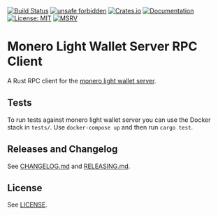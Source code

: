 [![Build Status](https://img.shields.io/github/actions/workflow/status/monero-rs/monero-lws/build.yml?branch=main)](https://github.com/monero-rs/monero-lws/actions/workflows/build.yml)
[![unsafe forbidden](https://img.shields.io/badge/unsafe-forbidden-success.svg)](https://github.com/rust-secure-code/safety-dance/)
[![Crates.io](https://img.shields.io/crates/v/monero-lws.svg)](https://crates.io/crates/monero-lws)
[![Documentation](https://docs.rs/monero-lws/badge.svg)](https://docs.rs/monero-lws)
[![License: MIT](https://img.shields.io/badge/License-MIT-yellow.svg)](https://opensource.org/licenses/MIT)
[![MSRV](https://img.shields.io/badge/MSRV-1.56.1-blue)](https://blog.rust-lang.org/2021/11/01/Rust-1.56.1.html)

# Monero Light Wallet Server RPC Client

A Rust RPC client for the [monero light wallet server](https://github.com/vtnerd/monero-lws).

## Tests

To run tests against monero light wallet server you can use the Docker stack in `tests/`. Use `docker-compose up` and then run `cargo test`.

## Releases and Changelog

See [CHANGELOG.md](CHANGELOG.md) and [RELEASING.md](RELEASING.md).

## License

See [LICENSE](LICENSE).
